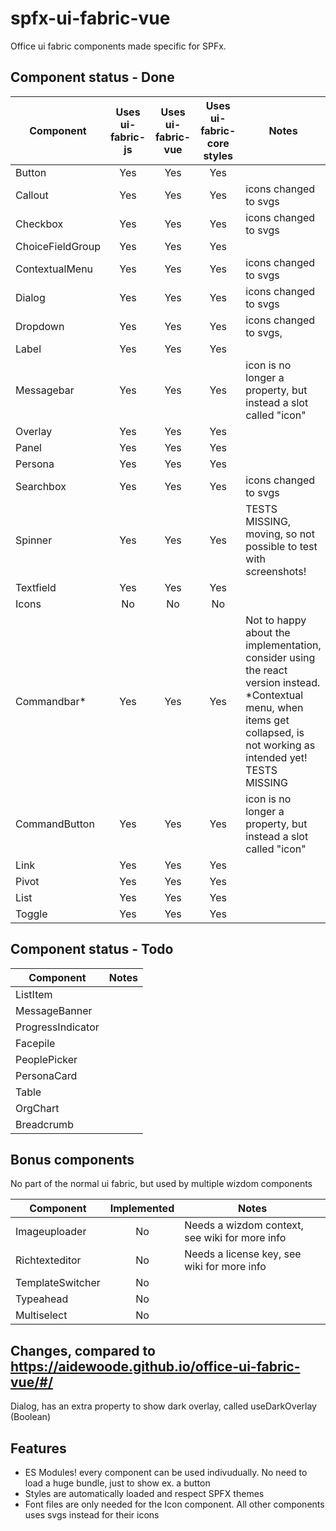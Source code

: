 # spfx-ui-fabric-vue
Office ui fabric components made specific for SPFx.

## Component status - Done
Component        | Uses ui-fabric-js | Uses ui-fabric-vue | Uses ui-fabric-core styles  | Notes
 ---             | :---:             | :---:              | :---:                       | ---
Button           | Yes               | Yes                | Yes                      
Callout          | Yes               | Yes                | Yes                         | icons changed to svgs
Checkbox         | Yes               | Yes                | Yes                         | icons changed to svgs
ChoiceFieldGroup | Yes               | Yes                | Yes 
ContextualMenu   | Yes               | Yes                | Yes                         | icons changed to svgs
Dialog           | Yes               | Yes                | Yes                         | icons changed to svgs
Dropdown         | Yes               | Yes                | Yes                         | icons changed to svgs, 
Label            | Yes               | Yes                | Yes                         | 
Messagebar       | Yes               | Yes                | Yes                         | icon is no longer a property, but instead a slot called "icon"
Overlay          | Yes               | Yes                | Yes                         | 
Panel            | Yes               | Yes                | Yes                         | 
Persona          | Yes               | Yes                | Yes                         | 
Searchbox        | Yes               | Yes                | Yes                         | icons changed to svgs
Spinner          | Yes               | Yes                | Yes                         | TESTS MISSING, moving, so not possible to test with screenshots!
Textfield        | Yes               | Yes                | Yes                         | 
Icons            | No                | No                 | No                          |
Commandbar*      | Yes               | Yes                | Yes                         | Not to happy about the implementation, consider using the react version instead. *Contextual menu, when items get collapsed, is not working as intended yet! TESTS MISSING
CommandButton    | Yes               | Yes                | Yes                         | icon is no longer a property, but instead a slot called "icon"
Link             | Yes               | Yes                | Yes                         | 
Pivot            | Yes               | Yes                | Yes                         | 
List             | Yes               | Yes                | Yes                         |
Toggle           | Yes               | Yes                | Yes                         |

## Component status - Todo
Component         | Notes
 ---              | ---
ListItem          | 
MessageBanner     | 
ProgressIndicator | 
Facepile          |
PeoplePicker      |
PersonaCard       |
Table             |
OrgChart          | 
Breadcrumb        | 

## Bonus components
No part of the normal ui fabric, but used by multiple wizdom components

Component        | Implemented | Notes
---              | :---:       | ---
Imageuploader    | No          | Needs a wizdom context, see wiki for more info
Richtexteditor   | No          | Needs a license key, see wiki for more info
TemplateSwitcher | No          |
Typeahead        | No          |
Multiselect      | No          |

## Changes, compared to https://aidewoode.github.io/office-ui-fabric-vue/#/
Dialog, has an extra property to show dark overlay, called useDarkOverlay (Boolean)

## Features
 - ES Modules! every component can be used indivudually. No need to load a huge bundle, just to show ex. a button
 - Styles are automatically loaded and respect SPFX themes
 - Font files are only needed for the Icon component. All other components uses svgs instead for their icons
